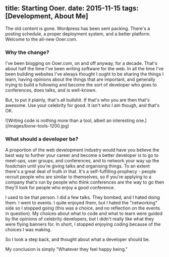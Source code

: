 title: Starting Ooer.
date: 2015-11-15
tags: [Development, About Me]
---
The old content is gone. Wordpress has been sent packing. There's a posting schedule, a proper deployment system, and a better platform. Welcome to the all-new Ooer.com.

### Why the change?

I've been blogging on Ooer.com, on and off anyway, for a decade. That's about half the time I've been writing software for the web. In all the time I've been building websites I've always thought I ought to be sharing the things I learn, having opinions about the things that are important, and generally trying to build a following and become the sort of developer who goes to conferences, does talks, and is well-known.

But, to put it plainly, that's all bullshit. If that's who you are then that's awesome. Use your celebrity for good. It isn't who I am though, and that's OK.
<!-- more -->
<aside>![Writing code is nothing more than a tool, albeit an interesting one.](/images/bone-tools-1200.jpg)</aside>

### What should a developer be?

A proportion of the web development industry would have you believe the best way to further your career and become a better developer is to go to meet-ups, user groups, and conferences, and to network your way up the foodchain until you're giving talks and organising things. To an extent there's a great deal of truth in that. It's a self-fulfilling prophecy - people recruit people who are similar to themselves, so if you're applying to a company that's run by people who think conferences are the way to go then they'll look for people who enjoy a good conference.

I used to be that person. I did a few talks. They bombed, and I hated doing them. I went to events. I quite enjoyed them, but I hated the "networking" side so I stopped going (this was a choice, and no reflection on the events in question). My choices about what to code and what to learn were guided by the opinions of celebrity developers, but I didn't really like what they were flying banners for. In short, I stopped enjoying coding because of the choices I was making.

So I took a step back, and thought about what a developer should be.

My conclusion is simply "Whatever they feel happy being."


